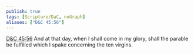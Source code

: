 ```yaml
---
publish: true
tags: [Scripture/DaC, noGraph]
aliases: ["D&C 45:56"]
---
```

[D&C 45:56](https://churchofjesuschrist.org/study/scriptures/dc-testament/dc/45?lang=eng&id=p56#p56) And at that day, when I shall come in my glory, shall the parable be fulfilled which I spake concerning the ten virgins.
